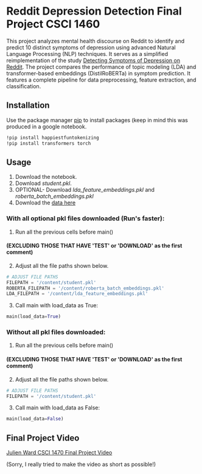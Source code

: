 # Reddit Depression Detection Final Project CSCI 1460

This project analyzes mental health discourse on Reddit to identify and predict 10 distinct symptoms of depression using advanced Natural Language Processing (NLP) techniques. It serves as a simplified reimplementation of the study [Detecting Symptoms of Depression on Reddit](https://dl.acm.org/doi/abs/10.1145/3578503.3583621). The project compares the performance of topic modeling (LDA) and transformer-based embeddings (DistilRoBERTa) in symptom prediction. It features a complete pipeline for data preprocessing, feature extraction, and classification.

## Installation

Use the package manager [pip](https://pip.pypa.io/en/stable/) to install packages (keep in mind this was produced in a google notebook.

```bash
!pip install happiestfuntokenizing
!pip install transformers torch
```

## Usage


1. Download the notebook.
2. Download *student.pkl*. 
2. OPTIONAL- Download *lda_feature_embeddings.pkl* and *roberta_batch_embeddings.pkl*
2. Download the [data here](https://drive.google.com/drive/folders/1Ln1gkniXNicOSv_n9h4I8XDDXAgaJjq6?usp=sharing)

### With all optional pkl files downloaded (Run's faster):
1. Run all the previous cells before main() 
#### (EXCLUDING THOSE THAT HAVE 'TEST' or 'DOWNLOAD' as the first comment)
2. Adjust all the file paths shown below.

```python
# ADJUST FILE PATHS
FILEPATH = '/content/student.pkl'
ROBERTA_FILEPATH = '/content/roberta_batch_embeddings.pkl'
LDA_FILEPATH = '/content/lda_feature_embeddings.pkl'
```
3. Call main with load_data as True:

```python
main(load_data=True)
```

### Without all pkl files downloaded:
1. Run all the previous cells before main() 
#### (EXCLUDING THOSE THAT HAVE 'TEST' or 'DOWNLOAD' as the first comment)
2. Adjust all the file paths shown below.

```python
# ADJUST FILE PATHS
FILEPATH = '/content/student.pkl'
```
3. Call main with load_data as False:

```python
main(load_data=False)
```
## Final Project Video
[Julien Ward CSCI 1470 Final Project Video](https://drive.google.com/file/d/1zoUl6Qt3wDBZpXtKtoSml7tlCbOD4etM/view?usp=sharing)

(Sorry, I really tried to make the video as short as possible!)